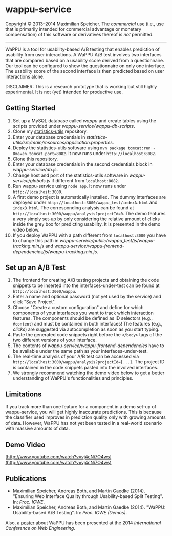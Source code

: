 wappu-service
=============

Copyright &copy; 2013&ndash;2014  Maximilian Speicher.
The *commercial* use (i.e., use that is primarily intended for commercial advantage or monetary compensation) of this software or derivatives thereof is *not* permitted.

----------

WaPPU is a tool for usability-based A/B testing that enables prediction of usability from user interactions. A WaPPU A/B test involves two interfaces that are compared based on a usability score derived from a questionnaire. Our tool can be configured to show the questionnaire on only one interface. The usability score of the second interface is then predicted based on user interactions alone.

DISCLAIMER: This is a research prototype that is working but still highly experimental. It is not (yet) intended for productive use.

## Getting Started

1. Set up a MySQL database called *wappu* and create tables using the scripts provided under *wappu-service/wappu-db-scripts*.
2. Clone my [statistics-utils](https://github.com/maxspeicher/statistics-utils "statistics-utils") repository.
3. Enter your database credentials in *statistics-utils/src/main/resources/application.properties*.
4. Deploy the statistics-utils software using `mvn package tomcat:run -Dmaven.tomcat.port=8082`. It now runs under `http://localhost:8082`.
5. Clone this repository.
6. Enter your database credentials in the second credentials block in *wappu-service/db.js*.
7. Change host and port of the statistics-utils software in *wappu-service/globals.js* if different from `localhost:8082`.
8. Run wappu-service using `node app`. It now runs under `http://localhost:3000`.
9. A first demo project is automatically installed. The dummy interfaces are deployed under `http://localhost:3000/wappu_test/indexA.html` and `indexB.html`. The corresponding analysis can be found at `http://localhost:3000/wappu/analysis?projectId=0`. The demo features a very simply set-up by only considering the relative amount of clicks inside the grey box for predicting usability. It is presented in the demo video below.
10. If you deploy WaPPU with a path different from `localhost:3000` you have to change this path in *wappu-service/public/wappu_test/js/wappu-tracking.min.js* and *wappu-service/wappu-frontend-dependencies/js/wappu-tracking.min.js*.

## Set up an A/B Test

1. The frontend for creating A/B testing projects and obtaining the code snippets to be inserted into the interfaces-under-test can be found at `http://localhost:3000/wappu`.
2. Enter a name and optional password (not yet used by the service) and click "Save Project".
3. Choose "Create a custom configuration" and define for which components of your interfaces you want to track which interaction features. The components should be defined as ID selectors (e.g., `#content`) and must be contained in both interfaces! The features (e.g., *clicks*) are suggested via autocompletion as soon as you start typing.
4. Paste the generated code snippets right before the `</body>` tags of the two different versions of your interface.
5. The contents of *wappu-service/wappu-frontend-dependencies* have to be available under the same path as your interfaces-under-test.
6. The real-time analysis of your A/B test can be accessed via `http://localhost:3000/wappu/analysis?projectId=[...]`. The project ID is contained in the code snippets pasted into the involved interfaces.
7. We strongly recommend watching the demo video below to get a better understanding of WaPPU's functionalities and principles.

## Limitations

If you track more than one feature for a component in a demo set-up of wappu-service, you will get highly inaccurate predictions. This is because the classifier used improves in prediction quality only with growing amounts of data. However, WaPPU has not yet been tested in a real-world scenario with massive amounts of data.

## Demo Video

[http://www.youtube.com/watch?v=vj4cNi7O4ws](http://www.youtube.com/watch?v=vj4cNi7O4ws)

## Publications

* Maximilian Speicher, Andreas Both, and Martin Gaedke (2014). "Ensuring Web Interface Quality through Usability-based Split Testing". In: *Proc. ICWE*.
* Maximilian Speicher, Andreas Both, and Martin Gaedke (2014). "WaPPU: Usability-based A/B Testing". In: *Proc. ICWE (Demos)*.

Also, a [poster](http://twentyoheight.wordpress.com/2014/07/07/how-to-infer-usability-from-user-interactions-my-poster-presented-at-icwe2014/) about WaPPU has been presented at the 2014 *International Conference on Web Engineering*.
